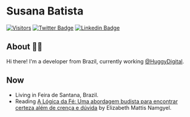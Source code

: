 # Susana Batista

[![Visitors](https://visitor-badge.glitch.me/badge?page_id=github/susanabatistas)](https://github.com/susanabatistas)
[![Twitter Badge](https://img.shields.io/badge/-Twitter-blue?style=flat-square&logo=Twitter&logoColor=white&link=https://www.twitter.com/susanabatistas)](https://www.twitter.com/susanabatistas/)
[![Linkedin Badge](https://img.shields.io/badge/-Linkedin-blue?style=flat-square&logo=Linkedin&logoColor=white&link=https://www.linkedin.com/in/susanabatistas/)](https://www.linkedin.com/in/susanabatistas/)

## About :woman_technologist:

Hi there! I'm a developer from Brazil, currently working [@HuggyDigital](https://github.com/HuggyDigital).

## Now

- Living in Feira de Santana, Brazil.
- Reading [A Lógica da Fé: Uma abordagem budista para encontrar certeza além de crença e dúvida](https://www.goodreads.com/book/show/52716653-a-l-gica-da-f) by Elizabeth Mattis Namgyel.

